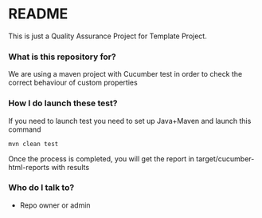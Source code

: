 # README #

This is just a Quality Assurance Project for Template Project.

### What is this repository for? ###

We are using a maven project with Cucumber test in order to check the correct behaviour of custom properties 

### How I do launch these test? ###

If you need to launch test you need to set up Java+Maven and launch this command

`mvn clean test`

Once the process is completed, you will get the report in target/cucumber-html-reports with results

### Who do I talk to? ###

* Repo owner or admin

